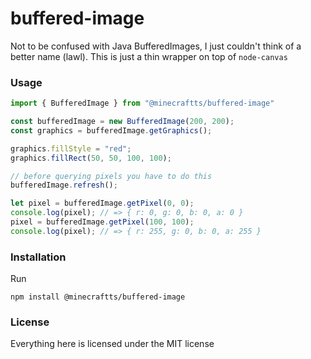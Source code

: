 # buffered-image

Not to be confused with Java BufferedImages, I just couldn't think of a better name (lawl). This is just a thin wrapper on top of `node-canvas`

### Usage

```ts
import { BufferedImage } from "@minecraftts/buffered-image"

const bufferedImage = new BufferedImage(200, 200);
const graphics = bufferedImage.getGraphics();

graphics.fillStyle = "red";
graphics.fillRect(50, 50, 100, 100);

// before querying pixels you have to do this
bufferedImage.refresh();

let pixel = bufferedImage.getPixel(0, 0);
console.log(pixel); // => { r: 0, g: 0, b: 0, a: 0 }
pixel = bufferedImage.getPixel(100, 100);
console.log(pixel); // => { r: 255, g: 0, b: 0, a: 255 }
```

### Installation

Run
```
npm install @minecraftts/buffered-image
```

### License

Everything here is licensed under the MIT license